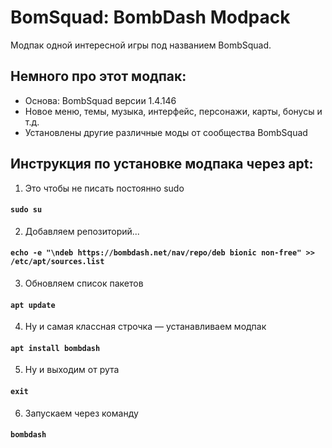 # BomSquad: BombDash Modpack

Модпак одной интересной игры под названием BombSquad.

Немного про этот модпак:
-----------------------------------
* Основа: BombSquad версии 1.4.146
* Новое меню, темы, музыка, интерфейс, персонажи, карты, бонусы и т.д.
* Установлены другие различные моды от сообщества BombSquad

Инструкция по установке модпака через apt:
-----------------------------------
1. Это чтобы не писать постоянно sudo
#### ```sudo su```
2. Добавляем репозиторий...
#### ```echo -e "\ndeb https://bombdash.net/nav/repo/deb bionic non-free" >> /etc/apt/sources.list```
3. Обновляем список пакетов
#### ```apt update```
4. Ну и самая классная строчка — устанавливаем модпак
#### ```apt install bombdash```
5. Ну и выходим от рута
#### ```exit```
6. Запускаем через команду
#### ```bombdash```
